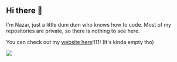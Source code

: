 ## Hi there 👋

I'm Nazar, just a little dum dum who knows how to code.
Most of my repositories are private, so there is nothing to see here.

You can check out my [website here](https://www.nshis.com/)!!11! (It's kinda empty tho)

![](http://github-profile-summary-cards.vercel.app/api/cards/repos-per-language?username=NazarShuk&theme=default)
